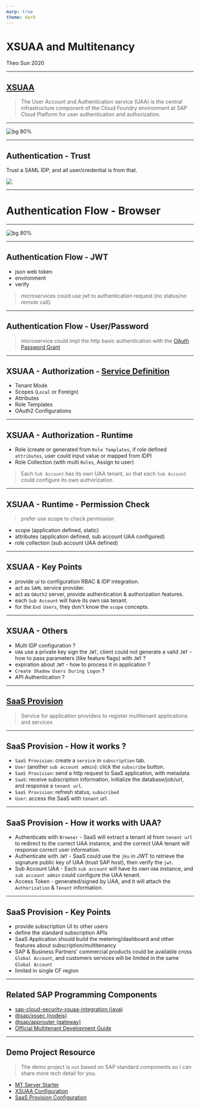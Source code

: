 ```yaml
---
marp: true
theme: dark
---
```


# XSUAA and Multitenancy

Theo Sun
2020

---

## [XSUAA](https://help.sap.com/viewer/65de2977205c403bbc107264b8eccf4b/Cloud/en-US/6373bb7a96114d619bfdfdc6f505d1b9.html)

> The User Account and Authentication service (UAA) is the central infrastructure component of the Cloud Foundry environment at SAP Cloud Platform for user authentication and authorization.

---

![bg 80%](https://res.cloudinary.com/digf90pwi/image/upload/v1604047529/2020-10-30_16-45-22_xkxa9z.png)

---

## Authentication - Trust


Trust a SAML IDP, and all user/credential is from that.

![](https://res.cloudinary.com/digf90pwi/image/upload/v1604047377/2020-10-30_16-42-05_nlsqu6.png)

---

# Authentication Flow - Browser

---

![bg 80%](https://res.cloudinary.com/digf90pwi/image/upload/v1604048620/uaa_sequence_flow_lcveic.png)

---

## Authentication Flow - JWT

- json web token
- environment
- verify

> microservices could use jwt to authentication request (no status/no remote call).

---

## Authentication Flow - User/Password

> microservice could impl the http basic authentication with the [OAuth Password Grant](https://docs.cloudfoundry.org/api/uaa/version/74.27.0/index.html#password-grant)


--- 

## XSUAA - Authorization - [Service Definition](https://help.sap.com/viewer/4505d0bdaf4948449b7f7379d24d0f0d/2.0.04/en-US/6d3ed64092f748cbac691abc5fe52985.html)

- Tenant Mode
- Scopes (`Local` or Foreign)
- Attributes
- Role Templates
- OAuth2 Configurations

---

## XSUAA - Authorization - Runtime



- Role (create or generated from `Role Templates`, if role defined `attributes`, user could input value or mapped from IDP)
- Role Collection (with multi `Roles`, Assign to user)

> Each `Sub Account` has its own UAA tenant, so that each `Sub Account` could configure its own authorization.

---

## XSUAA - Runtime - Permission Check

> prefer use scope to check permission

- scope (application defined, static)
- attributes (application defined, sub account UAA configured)
- role collection (sub account UAA defined)


---

## XSUAA - Key Points

- provide ui to configuration RBAC & IDP integration.
- act as `SAML` service provider.
- act as `OAuth2` server, provide authentication & authorization features.
- each `Sub Account` will have its own `UAA` tenant.
- for the `End Users`, they don't know the `scope` concepts.

--- 

## XSUAA - Others


- Multi IDP configuration ?
- `UAA` use a private key sign the `JWT`, client could not generate a valid `JWT` - how to pass parameters (like feature flags) with `JWT` ? 
- expiration about `JWT` - how to process it in application ?
- `Create Shadow Users During Logon` ?
- API Authentication ?


---

## [SaaS Provision](https://pages.github.tools.sap/kernelservices/services/subscription-management-service)

> Service for application providers to register multitenant applications and services

---

## SaaS Provision - How it works ?

- `SaaS Provision`: create a `service` in `subscription` tab.
- `User` (another `sub account admin`): click the `subscribe` button.
- `SaaS Provision`: send a http request to SaaS application, with metadata
- `SaaS`: receive subscription information, initialize the database/job/url, and response a `tenant url`.
- `SaaS Provision`: refresh status, `subscribed`
- `User`: access the SaaS with `tenant` url.


---

## SaaS Provision - How it works with UAA?

- Authenticate with `Browser` - SaaS will extract a tenant id from `tenant url` to redirect to the correct UAA instance, and the correct UAA tenant will response correct user information.
- Authenticate with `JWT` - SaaS could use the `jku` in JWT to retrieve the signature public key of UAA (trust SAP host), then verify the `jwt`.
- Sub Account UAA - Each `sub account` will have its own `UAA` instance, and `sub account admin` could configure the UAA tenant.
- Access Token - generated/signed by UAA, and it will attach the `Authorization` & `Tenant` information.

---

## SaaS Provision - Key Points

- provide subscription UI to other users
- define the standard subscription APIs
- SaaS Application should build the metering/dashboard and other features about subscription/multitenancy
- SAP & Business Partners' commercial products could be available cross `Global Account`, and customers services will be limited in the same `Global Account`
- limited in single CF region

---

## Related SAP Programming Components

- [sap-cloud-security-xsuaa-integration (java)](https://github.com/SAP/cloud-security-xsuaa-integration)
- [@sap/xssec (nodejs)](https://github.wdf.sap.corp/CPSecurity/node-xs2sec)
- [@sap/approuter (gateway)](https://github.wdf.sap.corp/xs2/approuter.js)
- [Official Multitenant Development Guide](https://help.sap.com/viewer/65de2977205c403bbc107264b8eccf4b/Cloud/en-US/5e8a2b74e4f2442b8257c850ed912f48.html)

--- 

## Demo Project Resource

> The demo project is `not` based on SAP standard components so I can share more tech detail for you.


- [MT Server Starter](https://github.com/Soontao/server-starter/tree/20201106)
- [XSUAA Configuration](https://gist.github.com/Soontao/0f239a4116c4ddfd772f1da293d0c9c5)
- [SaaS Provision Configuration](https://gist.github.com/Soontao/851abfd70f999334392c43f204ddfa20)
